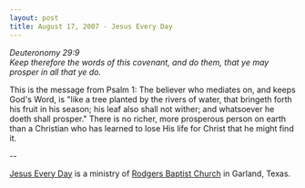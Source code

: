 ```yaml
---
layout: post
title: August 17, 2007 - Jesus Every Day
---
```


_Deuteronomy 29:9  
Keep therefore the words of this covenant, and do them, that ye may
prosper in all that ye do._

This is the message from Psalm 1: The believer who mediates on, and
keeps God's Word, is "like a tree planted by the rivers of water, that
bringeth forth his fruit in his season; his leaf also shall not
wither; and whatsoever he doeth shall prosper." There is no richer,
more prosperous person on earth than a Christian who has learned to
lose His life for Christ that he might find it.

 --

<a href=http://jesuseveryday.net>Jesus Every Day</a> is a ministry of <a href=http://rodgersbaptist.net>Rodgers Baptist Church</a> in Garland, Texas.
